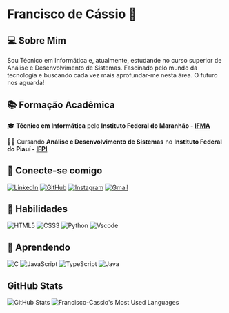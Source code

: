# Francisco de Cássio 🌙

## 💻 Sobre Mim
Sou Técnico em Informática e, atualmente, estudande no curso superior de Análise e Desenvolvimento de Sistemas.
Fascinado pelo mundo da tecnologia e buscando cada vez mais aprofundar-me nesta área. O futuro nos aguarda!
## 📚 Formação Acadêmica

🎓 **Técnico em Informática** pelo **Instituto Federal do Maranhão - [IFMA](https://portal.ifma.edu.br/inicio/)**

👨‍💻 Cursando **Análise e Desenvolvimento de Sistemas** no **Instituto Federal do Piauí - [IFPI](https://www.ifpi.edu.br/)** 

## 🛜 Conecte-se comigo
[![LinkedIn](https://img.shields.io/badge/LinkedIn-0077B5?style=for-the-badge&logo=linkedin&logoColor=white)](https://www.linkedin.com/in/francisco-de-c%C3%A1ssio-da-silva-mour%C3%A3o-j%C3%BAnior-860574367/)
[![GitHub](https://img.shields.io/badge/GitHub-100000?style=for-the-badge&logo=github&logoColor=white)](https://github.com/Francisco-Cassio)
[![Instagram](https://img.shields.io/badge/-Instagram-%23E4405F?style=for-the-badge&logo=instagram&logoColor=white)](https://www.instagram.com/_f.cassio_/)
[![Gmail](https://img.shields.io/badge/Gmail-333333?style=for-the-badge&logo=gmail&logoColor=red)](mailto:franciscodecassiomourao@gmail.com)

## 🔎 Habilidades
![HTML5](https://img.shields.io/badge/HTML5-E34F26?style=for-the-badge&logo=html5&logoColor=white)
![CSS3](https://img.shields.io/badge/CSS3-1572B6?style=for-the-badge&logo=css3&logoColor=white)
![Python](https://img.shields.io/badge/python-3670A0?style=for-the-badge&logo=python&logoColor=ffdd54)
![Vscode](https://img.shields.io/badge/Vscode-007ACC?style=for-the-badge&logo=visual-studio-code&logoColor=white)

## 📖 Aprendendo
![C](https://img.shields.io/badge/C-00599C?style=for-the-badge&logo=c&logoColor=white)
![JavaScript](https://img.shields.io/badge/JavaScript-F7DF1E?style=for-the-badge&logo=javascript&logoColor=black)
![TypeScript](https://img.shields.io/badge/TypeScript-007ACC?style=for-the-badge&logo=typescript&logoColor=white)
![Java](https://img.shields.io/badge/java-%23ED8B00.svg?style=for-the-badge&logo=openjdk&logoColor=white)

## GitHub Stats
![GitHub Stats](https://github-readme-stats.vercel.app/api?username=Francisco-Cassio&theme=transparent&bg_color=000&border_color=30A3DC&show_icons=true&icon_color=30A3DC&title_color=E94D5F&text_color=FFF)
![Francisco-Cassio's Most Used Languages](https://github-readme-stats.vercel.app/api/top-langs/?username=Francisco-Cassio&layout=compact&theme=transparent&bg_color=000&border_color=30A3DC&show_icons=true&icon_color=30A3DC&title_color=E94D5F&text_color=FFF)
